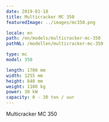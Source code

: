 ```yaml
---
date: 2019-01-18
title: Multicracker MC 350
featuredImage: ../images/mc350.png

locale: en
path: /en/models/multicracker-mc-350
pathNL: /modellen/multicracker-mc-350

type: mc
model: 350

length: 1700 mm 
width: 1255 mm
height: 840 mm
weight: 1100 kg
power: 30 kW
capacity: 0 - 30 ton / uur
---
```

Multicracker MC 350